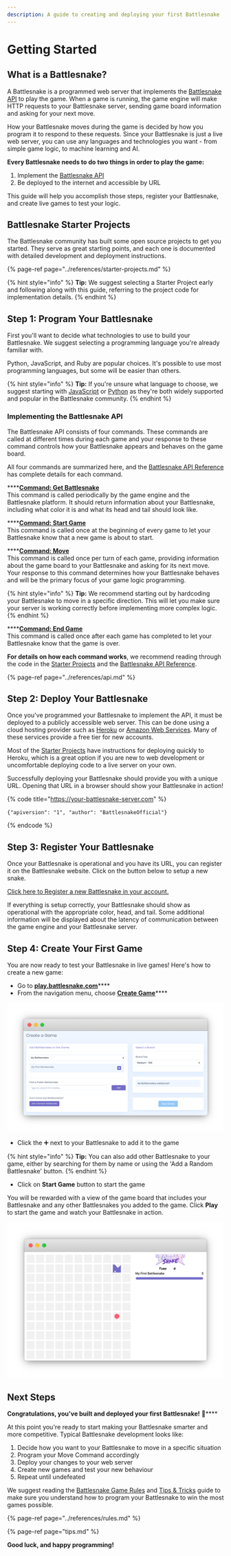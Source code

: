 ```yaml
---
description: A guide to creating and deploying your first Battlesnake
---
```


# Getting Started

## What is a Battlesnake?

A Battlesnake is a programmed web server that implements the [Battlesnake API](../references/api.md) to play the game. When a game is running, the game engine will make HTTP requests to your Battlesnake server, sending game board information and asking for your next move.

How your Battlesnake moves during the game is decided by how you program it to respond to these requests. Since your Battlesnake is just a live web server, you can use any languages and technologies you want - from simple game logic, to machine learning and AI.

**Every Battlesnake needs to do two things in order to play the game:**

1. Implement the [Battlesnake API](../references/api.md)
2. Be deployed to the internet and accessible by URL

This guide will help you accomplish those steps, register your Battlesnake, and create live games to test your logic.

## Battlesnake Starter Projects

The Battlesnake community has built some open source projects to get you started. They serve as great starting points, and each one is documented with detailed development and deployment instructions.

{% page-ref page="../references/starter-projects.md" %}

{% hint style="info" %}
**Tip:** We suggest selecting a Starter Project early and following along with this guide, referring to the project code for implementation details.
{% endhint %}

## Step 1: Program Your Battlesnake

First you'll want to decide what technologies to use to build your Battlesnake. We suggest selecting a programming language you're already familiar with.

Python, JavaScript, and Ruby are popular choices. It's possible to use most programming languages, but some will be easier than others.

{% hint style="info" %}
**Tip:** If you're unsure what language to choose, we suggest starting with [JavaScript](https://github.com/BattlesnakeOfficial/starter-snake-node) or [Python](https://github.com/BattlesnakeOfficial/starter-snake-python) as they're both widely supported and popular in the Battlesnake community.
{% endhint %}

### Implementing the Battlesnake API

The Battlesnake API consists of four commands. These commands are called at different times during each game and your response to these command controls how your Battlesnake appears and behaves on the game board. 

All four commands are summarized here, and the [Battlesnake API Reference](../references/api.md) has complete details for each command.

\*\*\*\*[**Command: Get Battlesnake**](../references/api.md#undefined)  
This command is called periodically by the game engine and the Battlesnake platform. It should return information about your Battlesnake, including what color it is and what its head and tail should look like.

\*\*\*\*[**Command: Start Game**](../references/api.md#start)  
This command is called once at the beginning of every game to let your Battlesnake know that a new game is about to start.

\*\*\*\*[**Command: Move**](../references/api.md#move)  
This command is called once per turn of each game, providing information about the game board to your Battlesnake and asking for its next move. Your response to this command determines how your Battlesnake behaves and will be the primary focus of your game logic programming.

{% hint style="info" %}
**Tip:** We recommend starting out by hardcoding your Battlesnake to move in a specific direction. This will let you make sure your server is working correctly before implementing more complex logic.
{% endhint %}

\*\*\*\*[**Command: End Game**](../references/api.md#end)  
This command is called once after each game has completed to let your Battlesnake know that the game is over.

**For details on how each command works**, we recommend reading through the code in the [Starter Projects](../references/starter-projects.md) and the [Battlesnake API Reference](../references/api.md).

{% page-ref page="../references/api.md" %}

## Step 2: Deploy Your Battlesnake

Once you've programmed your Battlesnake to implement the API, it must be deployed to a publicly accessible web server. This can be done using a cloud hosting provider such as [Heroku](https://www.heroku.com/) or [Amazon Web Services](https://aws.amazon.com/). Many of these services provide a free tier for new accounts.

Most of the [Starter Projects](https://docs.battlesnake.com/starter-snakes) have instructions for deploying quickly to Heroku, which is a great option if you are new to web development or uncomfortable deploying code to a live server on your own.

Successfully deploying your Battlesnake should provide you with a unique URL. Opening that URL in a browser should show your Battlesnake in action!

{% code title="https://your-battlesnake-server.com" %}
```text
{"apiversion": "1", "author": "BattlesnakeOfficial"}

```
{% endcode %}

## Step 3: Register Your Battlesnake

Once your Battlesnake is operational and you have its URL, you can register it on the Battlesnake website. Click on the button below to setup a new snake.

[Click here to Register a new Battlesnake in your account.](https://play.battlesnake.com/account/snakes/create/)

If everything is setup correctly, your Battlesnake should show as operational with the appropriate color, head, and tail. Some additional information will be displayed about the latency of communication between the game engine and your Battlesnake server.

## Step 4: Create Your First Game

You are now ready to test your Battlesnake in live games! Here's how to create a new game:

* Go to [**play.battlesnake.com**](https://play.battlesnake.com)\*\*\*\*
* From the navigation menu, choose [**Create Game**](https://play.battlesnake.com/account/games/create/)\*\*\*\*

![Form for creating a new Battlesnake game](../.gitbook/assets/getting-started-create-game.png)

* Click the ➕ next to your Battlesnake to add it to the game

{% hint style="info" %}
**Tip:** You can also add other Battlesnake to your game, either by searching for them by name or using the 'Add a Random Battlesnake' button.
{% endhint %}

* Click on **Start Game** button to start the game

You will be rewarded with a view of the game board that includes your Battlesnake and any other Battlesnakes you added to the game. Click **Play** to start the game and watch your Battlesnake in action.

![A fresh Battlesnake game with your first Battlesnake ready to go](../.gitbook/assets/getting-started-gameboard.png)

## Next Steps

**Congratulations, you've built and deployed your first Battlesnake!**  🎊\*\*\*\*

At this point you're ready to start making your Battlesnake smarter and more competitive. Typical Battlesnake development looks like:

1. Decide how you want to your Battlesnake to move in a specific situation
2. Program your Move Command accordingly
3. Deploy your changes to your web server
4. Create new games and test your new behaviour
5. Repeat until undefeated

We suggest reading the [Battlesnake Game Rules](../references/rules.md) and [Tips & Tricks](tips.md) guide to make sure you understand how to program your Battlesnake to win the most games possible.

{% page-ref page="../references/rules.md" %}

{% page-ref page="tips.md" %}

**Good luck, and happy programming!**

